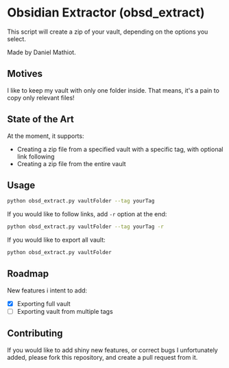 # Obsidian Extractor (obsd_extract)

This script will create a zip of your vault, depending on the options you select.

Made by Daniel Mathiot.

## Motives

I like to keep my vault with only one folder inside. That means, it's a pain to copy only relevant files!

## State of the Art

At the moment, it supports:

- Creating a zip file from a specified vault with a specific tag, with optional link following
- Creating a zip file from the entire vault

## Usage

```bash
python obsd_extract.py vaultFolder --tag yourTag
```

If you would like to follow links, add `-r` option at the end:

```bash
python obsd_extract.py vaultFolder --tag yourTag -r
```

If you would like to export all vault:

```bash
python obsd_extract.py vaultFolder
```

## Roadmap

New features i intent to add:

- [X] Exporting full vault
- [ ] Exporting vault from multiple tags

## Contributing

If you would like to add shiny new features, or correct bugs I unfortunately added, please fork
this repository, and create a pull request from it.
